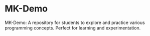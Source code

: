 # MK-Demo
MK-Demo: A repository for students to explore and practice various programming concepts. Perfect for learning and experimentation.
